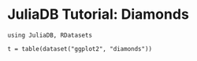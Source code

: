 # JuliaDB Tutorial: Diamonds

```julia;run;
using JuliaDB, RDatasets
```

```julia;repl
t = table(dataset("ggplot2", "diamonds"))
```
